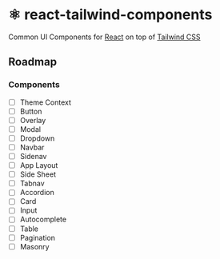 # ⚛️ react-tailwind-components
Common UI Components for [React](https://reactjs.org) on top of [Tailwind CSS](https://tailwindcss.com)

## Roadmap

### Components

- [ ] Theme Context
- [ ] Button
- [ ] Overlay
- [ ] Modal
- [ ] Dropdown
- [ ] Navbar
- [ ] Sidenav
- [ ] App Layout
- [ ] Side Sheet
- [ ] Tabnav
- [ ] Accordion
- [ ] Card
- [ ] Input
- [ ] Autocomplete
- [ ] Table
- [ ] Pagination
- [ ] Masonry
